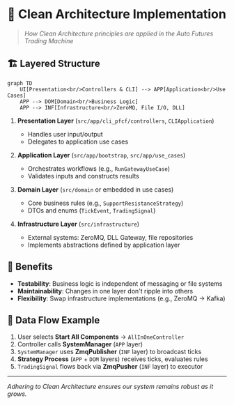 # 🧱 Clean Architecture Implementation

> *How Clean Architecture principles are applied in the Auto Futures Trading Machine*

## 🏗️ Layered Structure

```mermaid
graph TD
    UI[Presentation<br/>Controllers & CLI] --> APP[Application<br/>Use Cases]
    APP --> DOM[Domain<br/>Business Logic]
    APP --> INF[Infrastructure<br/>ZeroMQ, File I/O, DLL]
```

1. **Presentation Layer** (`src/app/cli_pfcf/controllers`, `CLIApplication`)
   - Handles user input/output
   - Delegates to application use cases

2. **Application Layer** (`src/app/bootstrap`, `src/app/use_cases`)
   - Orchestrates workflows (e.g., `RunGatewayUseCase`)
   - Validates inputs and constructs results

3. **Domain Layer** (`src/domain` or embedded in use cases)
   - Core business rules (e.g., `SupportResistanceStrategy`)
   - DTOs and enums (`TickEvent`, `TradingSignal`)

4. **Infrastructure Layer** (`src/infrastructure`)
   - External systems: ZeroMQ, DLL Gateway, file repositories
   - Implements abstractions defined by application layer

## 🚀 Benefits

- **Testability**: Business logic is independent of messaging or file systems
- **Maintainability**: Changes in one layer don't ripple into others
- **Flexibility**: Swap infrastructure implementations (e.g., ZeroMQ → Kafka)

## 🔄 Data Flow Example

1. User selects **Start All Components** → `AllInOneController`
2. Controller calls **SystemManager** (`APP` layer)
3. `SystemManager` uses **ZmqPublisher** (`INF` layer) to broadcast ticks
4. **Strategy Process** (`APP` + `DOM` layers) receives ticks, evaluates rules
5. `TradingSignal` flows back via **ZmqPusher** (`INF` layer) to executor

---

*Adhering to Clean Architecture ensures our system remains robust as it grows.* 